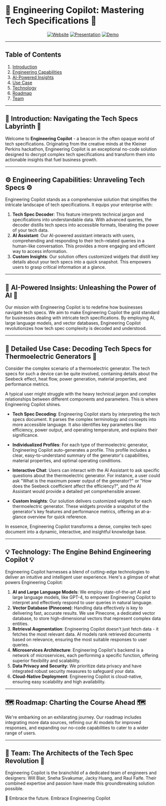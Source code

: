 # 🚀 Engineering Copilot: Mastering Tech Specifications 🚀

<div align="center">

  [![Website](https://img.shields.io/badge/-Website-blue?style=for-the-badge&logo=logoColor=white)](https://kp-fellows-documents.vercel.app/)
  [![Presentation](https://img.shields.io/badge/-Presentation-orange?style=for-the-badge&logo=logoColor=white)](https://www.loom.com/share/7b8b3d11cb074de28de8418348f4c0ac)
  [![Demo](https://img.shields.io/badge/-Demo-green?style=for-the-badge&logo=logoColor=white)](https://www.loom.com/share/143ed397944945c38f69a1a741475d41?sid=a27b6242-2793-45e4-9b8a-a6422e8bbc8a)

</div>

---

## Table of Contents

1. [Introduction](#introduction)
2. [Engineering Capabilities](#engineering-capabilities)
3. [AI-Powered Insights](#ai-powered-insights)
4. [Use Case](#use-case)
5. [Technology](#technology)
6. [Roadmap](#roadmap)
7. [Team](#team)

---

## 🌟 Introduction: Navigating the Tech Specs Labyrinth 🌟

Welcome to **Engineering Copilot** - a beacon in the often opaque world of tech specifications. Originating from the creative minds at the Kleiner Perkins hackathon, Engineering Copilot is an exceptional no-code solution designed to decrypt complex tech specifications and transform them into actionable insights that fuel business growth.

---

## ⚙️ Engineering Capabilities: Unraveling Tech Specs ⚙️

Engineering Copilot stands as a comprehensive solution that simplifies the intricate landscape of tech specifications. It equips your enterprise with:

1. **Tech Spec Decoder**: This feature interprets technical jargon and specifications into understandable data. With advanced queries, the decoder distills tech specs into accessible formats, liberating the power of your tech data.
2. **AI Assistant**: Our AI-powered assistant interacts with users, comprehending and responding to their tech-related queries in a human-like conversation. This provides a more engaging and efficient way to access information.
3. **Custom Insights**: Our solution offers customized widgets that distill key details about your tech specs into a quick snapshot. This empowers users to grasp critical information at a glance.

---

## 🔮 AI-Powered Insights: Unleashing the Power of AI 🔮

Our mission with Engineering Copilot is to redefine how businesses navigate tech specs. We aim to make Engineering Copilot the gold standard for businesses dealing with intricate tech specifications. By employing AI, large language models, and vector databases, Engineering Copilot revolutionizes how tech spec complexity is decoded and understood.

---

## 🎯 Detailed Use Case: Decoding Tech Specs for Thermoelectric Generators 🎯

Consider the complex scenario of a thermoelectric generator. The tech specs for such a device can be quite involved, containing details about the Seebeck effect, heat flow, power generation, material properties, and performance metrics.

A typical user might struggle with the heavy technical jargon and complex relationships between different components and parameters. This is where Engineering Copilot shines.

- **Tech Spec Decoding**: Engineering Copilot starts by interpreting the tech specs document. It parses the complex terminology and concepts into more accessible language. It also identifies key parameters like efficiency, power output, and operating temperature, and explains their significance.

- **Individualized Profiles**: For each type of thermoelectric generator, Engineering Copilot auto-generates a profile. This profile includes a clear, easy-to-understand summary of the generator's capabilities, material properties, and optimal operating conditions.

- **Interactive Chat**: Users can interact with the AI Assistant to ask specific questions about the thermoelectric generator. For instance, a user could ask "What is the maximum power output of the generator?" or "How does the Seebeck coefficient affect the efficiency?", and the AI Assistant would provide a detailed yet comprehensible answer.

- **Custom Insights**: Our solution delivers customized widgets for each thermoelectric generator. These widgets provide a snapshot of the generator's key features and performance metrics, offering an at-a-glance overview for quick reference.

In essence, Engineering Copilot transforms a dense, complex tech spec document into a dynamic, interactive, and insightful knowledge base.

---

## 💡 Technology: The Engine Behind Engineering Copilot 💡

Engineering Copilot harnesses a blend of cutting-edge technologies to deliver an intuitive and intelligent user experience. Here's a glimpse of what powers Engineering Copilot:

1. **AI and Large Language Models**: We employ state-of-the-art AI and large language models, like GPT-4, to empower Engineering Copilot to interpret and effectively respond to user queries in natural language.
2. **Vector Database (Pinecone)**: Handling data effectively is key to delivering fast, accurate results. We use Pinecone, a dedicated vector database, to store high-dimensional vectors that represent complex data entities.
3. **Retrieval Augmentation**: Engineering Copilot doesn't just fetch data - it fetches the most relevant data. AI models rank retrieved documents based on relevance, ensuring the most suitable responses to user queries.
4. **Microservices Architecture**: Engineering Copilot's backend is a network of microservices, each performing a specific function, offering superior flexibility and scalability.
5. **Data Privacy and Security**: We prioritize data privacy and have integrated robust security measures to safeguard your data.
6. **Cloud-Native Deployment**: Engineering Copilot is cloud-native, ensuring easy scalability and high availability.

---

## 🗺️ Roadmap: Charting the Course Ahead 🗺️

We're embarking on an exhilarating journey. Our roadmap includes integrating more data sources, refining our AI models for improved responses, and expanding our no-code capabilities to cater to a wider range of users.

---

## 👥 Team: The Architects of the Tech Spec Revolution 👥

Engineering Copilot is the brainchild of a dedicated team of engineers and designers: Will Blair, Sneha Sivakumar, Jacky Huang, and Raul Faife. Their combined expertise and passion have made this groundbreaking solution possible.
  
  🎉 Embrace the future. Embrace Engineering Copilot
